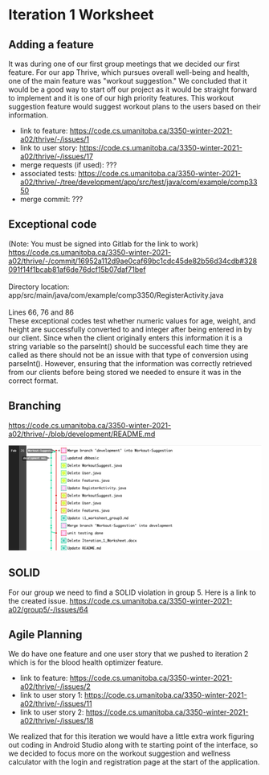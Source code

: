 Iteration 1 Worksheet
=====================

Adding a feature
-----------------

It was during one of our first group meetings that we decided our first feature. For our app Thrive, which pursues overall well-being and health, one of the main feature was "workout suggestion." We concluded that it would be a good way to start off our project as it would be straight forward to implement and it is one of our high priority features. This workout suggestion feature would suggest workout plans to the users based on their information. 

* link to feature: https://code.cs.umanitoba.ca/3350-winter-2021-a02/thrive/-/issues/1
* link to user story: https://code.cs.umanitoba.ca/3350-winter-2021-a02/thrive/-/issues/17
* merge requests (if used): ???
* associated tests: https://code.cs.umanitoba.ca/3350-winter-2021-a02/thrive/-/tree/development/app/src/test/java/com/example/comp3350
* merge commit: ???

Exceptional code
----------------


(Note: You must be signed into Gitlab for the link to work)<br/>
https://code.cs.umanitoba.ca/3350-winter-2021-a02/thrive/-/commit/16952a112d9ae0caf69bc1cdc45de82b56d34cdb#328091f14f1bcab81af6de76dcf15b07daf71bef<br/><br/>
Directory location:<br/>
app/src/main/java/com/example/comp3350/RegisterActivity.java<br/><br/>
Lines 66, 76 and 86<br/>
These exceptional codes test whether numeric values for age, weight, and height are successfully converted to and integer after being entered in by our client. 
Since when the client originally enters this information it is a string variable so the parseInt() should be successful each time they are called as there 
should not be an issue with that type of conversion using parseInt(). 
However, ensuring that the information was correctly retrieved from our clients before being stored we needed to ensure it was in the correct format.

Branching
----------

https://code.cs.umanitoba.ca/3350-winter-2021-a02/thrive/-/blob/development/README.md

![alt text](branching-strategy.jpg)

SOLID
-----

For our group we need to find a SOLID violation in group 5. Here is a link to the created issue. 
https://code.cs.umanitoba.ca/3350-winter-2021-a02/group5/-/issues/64

Agile Planning
--------------

We do have one feature and one user story that we pushed to iteration 2 which is for the blood health optimizer feature. 
* link to feature: https://code.cs.umanitoba.ca/3350-winter-2021-a02/thrive/-/issues/2
* link to user story 1: https://code.cs.umanitoba.ca/3350-winter-2021-a02/thrive/-/issues/11
* link to user story 2: https://code.cs.umanitoba.ca/3350-winter-2021-a02/thrive/-/issues/18

We realized that for this iteration we would have a little extra work figuring out coding in Android Studio along with te starting point of the interface, so we decided to focus more on the workout suggestion and wellness calculator with the login and registration page at the start of the application. 
